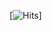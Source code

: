 <!--- P R O F I L E   V I E W S   C O U N T E R S --->
[![Hits](https://hits.seeyoufarm.com/api/count/incr/badge.svg?url=https://github.com/Mellow1213_bg=%23828282&title_bg=%23266CB2&icon=&icon_color=%23E7E7E7&title=hits&edge_flat=false)]
